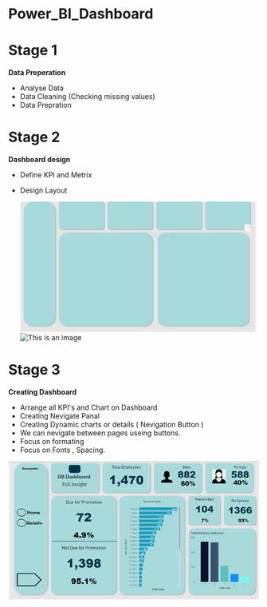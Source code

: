# Power_BI_Dashboard
 
# Stage 1 
**Data Preperation**
 - Analyse Data
 - Data Cleaning (Checking missing values)
 - Data Prepration
 


 
 # Stage 2 
 **Dashboard design**
 - Define KPI and Metrix
 - Design Layout
 
 
	![This is an image](Images/HR_Dashboard_Stage_2.png)
	![This is an image](https://myoctocat.com/assets/Images/HR_Dashboard_Stage_2.png)
 
 # Stage 3 
 **Creating Dashboard**
 - Arrange all KPI's and Chart on Dashboard
 - Creating Nevigate Panal
 - Creating Dynamic charts or details ( Nevigation Button )
 - We can nevigate between pages useing buttons.
 - Focus on formating
 - Focus on Fonts , Spacing.
 
![image](Images/HR_Dashboard_Stage_3.png)


 
